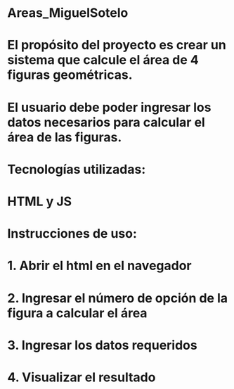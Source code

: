 # Areas_MiguelSotelo
# El propósito del proyecto es crear un sistema que calcule el área de 4 figuras geométricas.
# El usuario debe poder ingresar los datos necesarios para calcular el área de las figuras.
#
# Tecnologías utilizadas: 
# HTML y JS
#
# Instrucciones de uso:
# 1. Abrir el html en el navegador
# 2. Ingresar el número de opción de la figura a calcular el área
# 3. Ingresar los datos requeridos
# 4. Visualizar el resultado